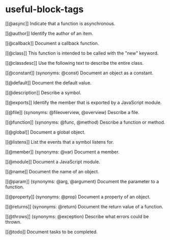 # useful-block-tags

[[@async]]
Indicate that a function is asynchronous.

[[@author]]
Identify the author of an item.

[[@callback]]
Document a callback function.

[[@class]]
This function is intended to be called with the "new" keyword.

[[@classdesc]]
Use the following text to describe the entire class.

[[@constant]] (synonyms: @const)
Document an object as a constant.

[[@default]]
Document the default value.

[[@description]]
Describe a symbol.

[[@exports]]
Identify the member that is exported by a JavaScript module.

[[@file]] (synonyms: @fileoverview, @overview)
Describe a file.

[[@function]] (synonyms: @func, @method)
Describe a function or method.

[[@global]]
Document a global object.

[[@listens]]
List the events that a symbol listens for.

[[@member]] (synonyms: @var)
Document a member.

[[@module]]
Document a JavaScript module.

[[@name]]
Document the name of an object.

[[@param]]
(synonyms: @arg, @argument)
Document the parameter to a function.

[[@property]] (synonyms: @prop)
Document a property of an object.

[[@returns]] (synonyms: @return)
Document the return value of a function.

[[@throws]] (synonyms: @exception)
Describe what errors could be thrown.

[[@todo]]
Document tasks to be completed.
